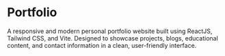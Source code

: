 # Portfolio
A responsive and modern personal portfolio website built using ReactJS, Tailwind CSS, and Vite. Designed to showcase projects, blogs, educational content, and contact information in a clean, user-friendly interface.
